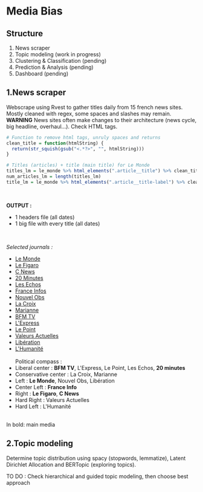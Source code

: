 # Media Bias

## Structure
1. News scraper
2. Topic modeling (work in progress)
3. Clustering & Classification (pending)
4. Prediction & Analysis (pending)
5. Dashboard (pending)


## 1.News scraper
Webscrape using Rvest to gather titles daily from 15 french news sites.<br>
Mostly cleaned with regex, some spaces and slashes may remain.<br>
**WARNING** News sites often make changes to their architecture (news cycle, big headline, overhaul...). Check HTML tags.
<br>
```r
# Function to remove html tags, unruly spaces and returns
clean_title = function(htmlString) {
  return(str_squish(gsub("<.*?>", "", htmlString)))
}

# Titles (articles) + title (main title) for Le Monde
titles_lm = le_monde %>% html_elements(".article__title") %>% clean_title
num_articles_lm = length(titles_lm)
title_lm = le_monde %>% html_elements(".article__title-label") %>% clean_title
```

<br>

**OUTPUT :** 
- 1 headers file (all dates)
- 1 big file with every title (all dates)

<br>

_Selected journals :_
- [Le Monde](https://www.lemonde.fr/)
- [Le Figaro](https://www.lefigaro.fr/)
- [C News](https://www.cnews.fr/)
- [20 Minutes](https://www.20minutes.fr/)
- [Les Echos](https://www.lesechos.fr/)
- [France Infos](https://www.francetvinfo.fr/)
- [Nouvel Obs](https://www.nouvelobs.com/)
- [La Croix](https://www.la-croix.fr/)
- [Marianne](https://www.marianne.net/)
- [BFM TV](https://www.bfmtv.com/)
- [L'Express](https://www.lexpress.fr/)
- [Le Point](https://www.lepoint.fr/)
- [Valeurs Actuelles](https://www.valeursactuelles.com/)
- [Libération](https://www.liberation.fr/)
- [L'Humanité](https://www.humanite.fr/)
<br><br>
Political compass :
- Liberal center : **BFM TV**, L'Express, Le Point, Les Echos, **20 minutes**
- Conservative center : La Croix, Marianne
- Left : **Le Monde**, Nouvel Obs, Libération
- Center Left : **France Info**
- Right : **Le Figaro**, **C News**
- Hard Right : Valeurs Actuelles
- Hard Left : L'Humanité

<br>
In bold: main media

## 2.Topic modeling
Determine topic distribution using spacy (stopwords, lemmatize), Latent Dirichlet Allocation and BERTopic (exploring topics).<br>

TO DO : Check hierarchical and guided topic modeling, then choose best approach